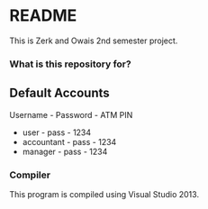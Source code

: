 # README #

This is Zerk and Owais 2nd semester project.

### What is this repository for? ###

## Default Accounts ##
Username - Password - ATM PIN

* user - pass - 1234
* accountant - pass - 1234
* manager - pass - 1234

### Compiler ###

This program is compiled using Visual Studio 2013.